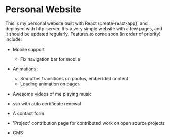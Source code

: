 # Personal Website

This is my personal website built with React (create-react-app), and deployed with http-server.
It's a very simple website with a few pages, and it should be updated regularly.
Features to come soon (in order of priority) include:

* Mobile support
  * Fix navigation bar for mobile

* Animations:
   * Smoother transitions on photos, embedded content
   * Loading animation on pages

* Awesome videos of me playing music

* ssh with auto certificate renewal

* A contact form

* 'Project' contribution page for contributed work on open source projects

* CMS
